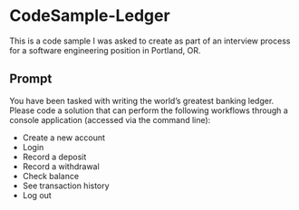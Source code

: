 # CodeSample-Ledger

This is a code sample I was asked to create as part of an interview process for a software engineering position in Portland, OR.

## Prompt

You have been tasked with writing the world’s greatest banking ledger. Please code a solution that can perform the following workflows through a console application (accessed via the command line):

- Create a new account
- Login
- Record a deposit
- Record a withdrawal
- Check balance
- See transaction history
- Log out
